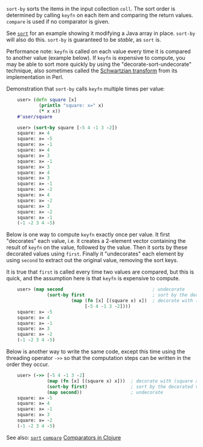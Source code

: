 `sort-by` sorts the items in the input collection `coll`.  The sort
order is determined by calling `keyfn` on each item and comparing the
return values.  `compare` is used if no comparator is given.

See [`sort`][doc-sort] for an example showing it modifying a Java
array in place.  `sort-by` will also do this.  `sort-by` is guaranteed
to be _stable_, as `sort` is.

Performance note: `keyfn` is called on each value every time it is
compared to another value (example below).  If `keyfn` is expensive to
compute, you may be able to sort more quickly by using the
"decorate-sort-undecorate" technique, also sometimes called the
[Schwartzian transform][Schwartzian_transform] from its implementation
in Perl.

[Schwartzian_transform]: http://en.wikipedia.org/wiki/Schwartzian_transform

Demonstration that `sort-by` calls `keyfn` multiple times per value:

```clojure
    user> (defn square [x]
            (println "square: x=" x)
            (* x x))
    #'user/square

    user> (sort-by square [-5 4 -1 3 -2])
    square: x= 4
    square: x= -5
    square: x= -1
    square: x= 4
    square: x= 3
    square: x= -1
    square: x= 3
    square: x= 4
    square: x= 3
    square: x= -1
    square: x= -2
    square: x= 4
    square: x= -2
    square: x= 3
    square: x= -2
    square: x= -1
    (-1 -2 3 4 -5)
```

Below is one way to compute `keyfn` exactly once per value.  It first
"decorates" each value, i.e. it creates a 2-element vector containing
the result of `keyfn` on the value, followed by the value.  Then it
sorts by these decorated values using `first`.  Finally it
"undecorates" each element by using `second` to extract out the
original value, removing the sort keys.

It is true that `first` is called every time two values are compared,
but this is quick, and the assumption here is that `keyfn` is
expensive to compute.

```clojure
    user> (map second                                 ; undecorate
               (sort-by first                         ; sort by the decorated value
                        (map (fn [x] [(square x) x])  ; decorate with (square x)
                             [-5 4 -1 3 -2])))
    square: x= -5
    square: x= 4
    square: x= -1
    square: x= 3
    square: x= -2
    (-1 -2 3 4 -5)
```

Below is another way to write the same code, except this time using
the threading operator `->>` so that the computation steps can be
written in the order they occur.

```clojure
    user> (->> [-5 4 -1 3 -2]
               (map (fn [x] [(square x) x]))  ; decorate with (square x)
               (sort-by first)                ; sort by the decorated value
               (map second))                  ; undecorate
    square: x= -5
    square: x= 4
    square: x= -1
    square: x= 3
    square: x= -2
    (-1 -2 3 4 -5)
```

See also:
[`sort`][doc-sort]
[`compare`][doc-compare]
[Comparators in Clojure][ComparatorsInClojure]

[doc-sort]: https://github.com/jafingerhut/thalia/blob/master/doc/project-docs/clojure.core-1.5.1/clojure.core/sort.md
[doc-compare]: https://github.com/jafingerhut/thalia/blob/master/doc/project-docs/clojure.core-1.5.1/clojure.core/compare.md
[ComparatorsInClojure]: https://github.com/jafingerhut/thalia/blob/master/doc/other-topics/comparators.md
